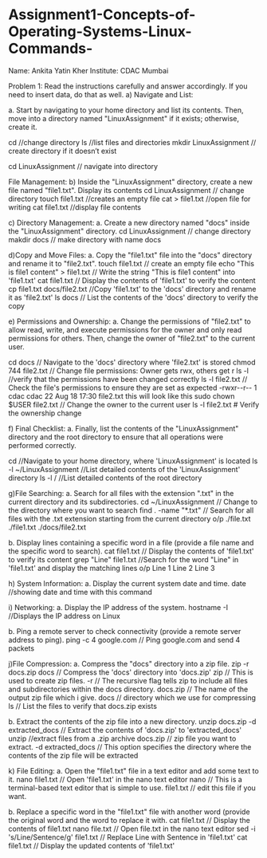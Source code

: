 # Assignment1-Concepts-of-Operating-Systems-Linux-Commands-
Name: Ankita Yatin Kher
Institute: CDAC Mumbai

Problem 1: Read the instructions carefully and answer accordingly. If you need to insert data, do that as well.
a) Navigate and List:

a. Start by navigating to your home directory and list its contents. Then, move into a
directory named "LinuxAssignment" if it exists; otherwise, create it.

cd                         //change directory
ls                         //list files and directories
mkdir LinuxAssignment     // create directory if it doesn’t exist

cd LinuxAssignment       // navigate into directory

File Management:
b) Inside the "LinuxAssignment" directory, create a new file named "file1.txt". Display its
contents
cd LinuxAssignment        // change directory 
touch file1.txt          //creates an empty file
cat > file1.txt         //open file for writing
cat file1.txt          //display file contents

c) Directory Management:
a. Create a new directory named "docs" inside the "LinuxAssignment" directory.
cd LinuxAssignment    // change directory 
makdir docs         // make directory with name docs


d)Copy and Move Files:
a. Copy the "file1.txt" file into the "docs" directory and rename it to "file2.txt".
touch file1.txt    // create an empty file
echo "This is file1 content" > file1.txt  // Write the string "This is file1 content" into 'file1.txt'
cat file1.txt                            // Display the contents of 'file1.txt' to verify the content
cp file1.txt docs/file2.txt             //Copy 'file1.txt' to the 'docs' directory and rename it as 'file2.txt'
ls docs                                 // List the contents of the 'docs' directory to verify the copy


e) Permissions and Ownership:
a. Change the permissions of "file2.txt" to allow read, write, and execute permissions for
the owner and only read permissions for others. Then, change the owner of "file2.txt" to
the current user.

cd docs               // Navigate to the 'docs' directory where 'file2.txt' is stored
chmod 744 file2.txt  // Change file permissions: Owner gets rwx, others get r
ls -l               //verify that the permissions have been changed correctly
ls -l file2.txt  // Check the file's permissions to ensure they are set as expected
-rwxr--r-- 1 cdac cdac 22 Aug 18 17:30 file2.txt  this will look like this 
sudo chown $USER file2.txt  // Change the owner to the current user
ls -l file2.txt  # Verify the ownership change

f) Final Checklist:
a. Finally, list the contents of the "LinuxAssignment" directory and the root directory to
ensure that all operations were performed correctly.

cd                        //Navigate to your home directory, where 'LinuxAssignment' is located
ls -l ~/LinuxAssignment  //List detailed contents of the 'LinuxAssignment' directory
ls -l /                 //List detailed contents of the root directory

g)File Searching:
a. Search for all files with the extension ".txt" in the current directory and its subdirectories.
cd ~/LinuxAssignment  // Change to the directory where you want to search
find . -name "*.txt"  // Search for all files with the .txt extension starting from the current directory
o/p ./file.txt
  ./file1.txt
./docs/file2.txt

b. Display lines containing a specific word in a file (provide a file name and the specific
word to search).
cat file1.txt           // Display the contents of 'file1.txt' to verify its content
grep "Line" file1.txt  //Search for the word "Line" in 'file1.txt' and display the matching lines
o/p Line 1
    Line 2
    Line 3

h) System Information:
a. Display the current system date and time.
date   //showing date and time with this command


i) Networking:
a. Display the IP address of the system.
hostname -I  //Displays the IP address on Linux

b. Ping a remote server to check connectivity (provide a remote server address to ping).
ping -c 4 google.com  // Ping google.com and send 4 packets

j)File Compression:
a. Compress the "docs" directory into a zip file. 
zip -r docs.zip docs  // Compress the 'docs' directory into 'docs.zip'
zip                  // This is  used to create zip files.
-r                  // The recursive flag tells zip to include all files and subdirectories within the docs directory.
docs.zip           // The name of the output zip file which i give.
docs              // directory which we use for compressing
ls               // List the files to verify that docs.zip exists

b. Extract the contents of the zip file into a new directory.
unzip docs.zip -d extracted_docs  // Extract the contents of 'docs.zip' to 'extracted_docs'
unzip                             //extract files from a .zip archive
docs.zip                        // zip file you want to extract.
-d extracted_docs              //  This option specifies the directory where the contents of the zip file will be extracted

k) File Editing:
a. Open the "file1.txt" file in a text editor and add some text to it.
nano file1.txt            // Open 'file1.txt' in the nano text editor
nano                     //  This is a terminal-based text editor that is simple to use.
file1.txt               //  edit this file if you want.


b. Replace a specific word in the "file1.txt" file with another word (provide the original
word and the word to replace it with.
cat file1.txt                                // Display the contents of file1.txt
nano file.txt                               // Open file.txt in the nano text editor
sed -i 's/Line/Sentence/g' file1.txt       // Replace Line with Sentence in 'file1.txt'
cat file1.txt                            // Display the updated contents of 'file1.txt'

































